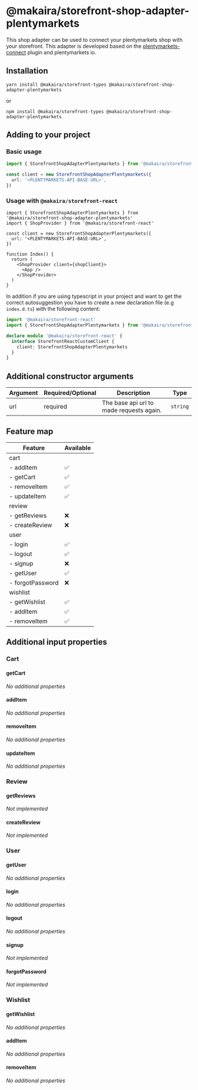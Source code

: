 # @makaira/storefront-shop-adapter-plentymarkets

This shop adapter can be used to connect your plentymarkets shop with your storefront. This adapter is developed based on the [plentymarkets-connect](https://github.com/MakairaIO/plentymarkets-connect) plugin and plentymarkets io.

## Installation

`yarn install @makaira/storefront-types @makaira/storefront-shop-adapter-plentymarkets`

or

`npm install @makaira/storefront-types @makaira/storefront-shop-adapter-plentymarkets`

## Adding to your project

### Basic usage

```typescript
import { StorefrontShopAdapterPlentymarkets } from '@makaira/storefront-shop-adapter-plentymarkets'

const client = new StorefrontShopAdapterPlentymarkets({
  url: '<PLENTYMARKETS-API-BASE-URL>',
})
```

### Usage with `@makaira/storefront-react`

```tsx
import { StorefrontShopAdapterPlentymarkets } from '@makaira/storefront-shop-adapter-plentymarkets'
import { ShopProvider } from '@makaira/storefront-react'

const client = new StorefrontShopAdapterPlentymarkets({
  url: '<PLENTYMARKETS-API-BASE-URL>',
})

function Index() {
  return (
    <ShopProvider client={shopClient}>
      <App />
    </ShopProvider>
  )
}
```

In addition if you are using typescript in your project and want to get the correct autosuggestion you have to create a new declaration file (e.g `index.d.ts`) with the following content:

```typescript
import '@makaira/storefront-react'
import { StorefrontShopAdapterPlentymarkets } from '@makaira/storefront-shop-adapter-plentymarkets'

declare module '@makaira/storefront-react' {
  interface StorefrontReactCustomClient {
    client: StorefrontShopAdapterPlentymarkets
  }
}
```

## Additional constructor arguments

| Argument | Required/Optional | Description                              | Type     |
| -------- | ----------------- | ---------------------------------------- | -------- |
| url      | required          | The base api url to made requests again. | `string` |

## Feature map

| Feature          | Available |
| ---------------- | --------- |
| cart             |           |
| - addItem        | ✅        |
| - getCart        | ✅        |
| - removeItem     | ✅        |
| - updateItem     | ✅        |
| review           |           |
| - getReviews     | ❌        |
| - createReview   | ❌        |
| user             |           |
| - login          | ✅        |
| - logout         | ✅        |
| - signup         | ❌        |
| - getUser        | ✅        |
| - forgotPassword | ❌        |
| wishlist         |           |
| - getWishlist    | ✅        |
| - addItem        | ✅        |
| - removeItem     | ✅        |

## Additional input properties

### Cart

#### getCart

_No additional properties_

#### addItem

_No additional properties_

#### removeItem

_No additional properties_

#### updateItem

_No additional properties_

### Review

#### getReviews

_Not implemented_

#### createReview

_Not implemented_

### User

#### getUser

_No additional properties_

#### login

_No additional properties_

#### logout

_No additional properties_

#### signup

_Not implemented_

#### forgotPassword

_Not implemented_

### Wishlist

#### getWishlist

_No additional properties_

#### addItem

_No additional properties_

#### removeItem

_No additional properties_
